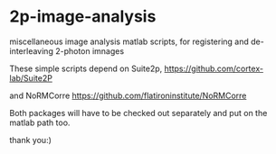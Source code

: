 # 2p-image-analysis
miscellaneous image analysis matlab scripts, for registering and de-interleaving 2-photon imnages 

These simple scripts depend on Suite2p, https://github.com/cortex-lab/Suite2P

and NoRMCorre https://github.com/flatironinstitute/NoRMCorre

Both packages will have to be checked out separately and put on the matlab path too. 

thank you:)